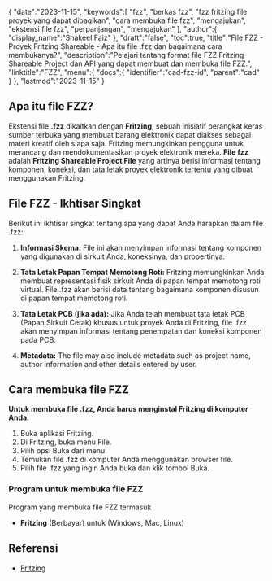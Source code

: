 {
   "date":"2023-11-15",
   "keywords":[
"fzz",
"berkas fzz",
"fzz fritzing file proyek yang dapat dibagikan",
"cara membuka file fzz",
"mengajukan",
"ekstensi file fzz",
"perpanjangan",
"mengajukan"
],
   "author":{
      "display_name":"Shakeel Faiz"
},
   "draft":"false",
   "toc":true,
   "title":"File FZZ - Proyek Fritzing Shareable - Apa itu file .fzz dan bagaimana cara membukanya?",
   "description":"Pelajari tentang format file FZZ Fritzing Shareable Project dan API yang dapat membuat dan membuka file FZZ.",
   "linktitle":"FZZ",
   "menu":{
      "docs":{
         "identifier":"cad-fzz-id",
         "parent":"cad"
}
},
   "lastmod":"2023-11-15"
}

## Apa itu file FZZ?

Ekstensi file **.fzz** dikaitkan dengan **Fritzing**, sebuah inisiatif perangkat keras sumber terbuka yang membuat barang elektronik dapat diakses sebagai materi kreatif oleh siapa saja. Fritzing memungkinkan pengguna untuk merancang dan mendokumentasikan proyek elektronik mereka. **File fzz** adalah **Fritzing Shareable Project File** yang artinya berisi informasi tentang komponen, koneksi, dan tata letak proyek elektronik tertentu yang dibuat menggunakan Fritzing.

## File FZZ - Ikhtisar Singkat

Berikut ini ikhtisar singkat tentang apa yang dapat Anda harapkan dalam file .fzz:

1.  **Informasi Skema:** File ini akan menyimpan informasi tentang komponen yang digunakan di sirkuit Anda, koneksinya, dan propertinya.
    
2.  **Tata Letak Papan Tempat Memotong Roti:** Fritzing memungkinkan Anda membuat representasi fisik sirkuit Anda di papan tempat memotong roti virtual. File .fzz akan berisi data tentang bagaimana komponen disusun di papan tempat memotong roti.
    
3.  **Tata Letak PCB (jika ada):** Jika Anda telah membuat tata letak PCB (Papan Sirkuit Cetak) khusus untuk proyek Anda di Fritzing, file .fzz akan menyimpan informasi tentang penempatan dan koneksi komponen pada PCB.
    
4.  **Metadata:** The file may also include metadata such as project name, author information and other details entered by user.

## Cara membuka file FZZ

**Untuk membuka file .fzz, Anda harus menginstal Fritzing di komputer Anda.**

1. Buka aplikasi Fritzing.
2. Di Fritzing, buka menu File.
3. Pilih opsi Buka dari menu.
4. Temukan file .fzz di komputer Anda menggunakan browser file.
5. Pilih file .fzz yang ingin Anda buka dan klik tombol Buka.

### Program untuk membuka file FZZ

Program yang membuka file FZZ termasuk

- **Fritzing** (Berbayar) untuk (Windows, Mac, Linux)

## Referensi
* [Fritzing](https://fritzing.org/)



